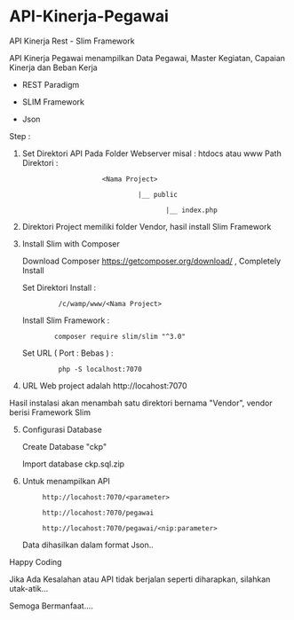 # API-Kinerja-Pegawai
API Kinerja Rest - Slim Framework

API Kinerja Pegawai menampilkan Data Pegawai, Master Kegiatan, Capaian Kinerja dan Beban Kerja

  - REST Paradigm

  - SLIM Framework
  
  - Json
  
Step :  
  
1. Set Direktori API Pada Folder Webserver misal : htdocs <xampp> atau www <WampServer>
            Path Direktori :
    
                           <Nama Project> 
                           
                                    |__ public
                                    
                                           |__ index.php
 
2. Direktori Project memiliki folder Vendor, hasil install Slim Framework

3. Install Slim with Composer

      Download  Composer  https://getcomposer.org/download/ , Completely Install
      
      Set Direktori Install    :  
      
                /c/wamp/www/<Nama Project>
  
      Install Slim Framework   : 
       
               composer require slim/slim "^3.0"
               
      Set URL ( Port : Bebas ) :
      
                php -S localhost:7070
                
 4. URL Web project adalah http://locahost:7070
 
 Hasil instalasi akan menambah satu direktori bernama "Vendor", vendor berisi Framework Slim
 
 
 5. Configurasi Database
 
    Create Database "ckp"
    
    Import database ckp.sql.zip
    
    
 6. Untuk menampilkan API
 
             http://locahost:7070/<parameter>
    
             http://locahost:7070/pegawai
    
             http://locahost:7070/pegawai/<nip:parameter>
    
    Data dihasilkan dalam format Json..





Happy Coding

Jika Ada Kesalahan atau API tidak berjalan seperti diharapkan, silahkan utak-atik...

Semoga Bermanfaat....
 
 
             
      
      
      

  


